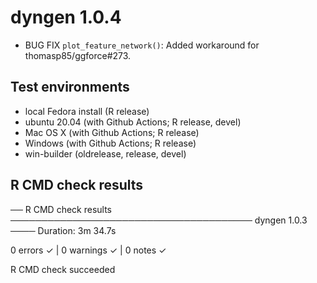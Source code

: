 # dyngen 1.0.4

* BUG FIX `plot_feature_network()`: Added workaround for thomasp85/ggforce#273.

## Test environments
* local Fedora install (R release)
* ubuntu 20.04 (with Github Actions; R release, devel)
* Mac OS X (with Github Actions; R release)
* Windows (with Github Actions; R release)
* win-builder (oldrelease, release, devel)

## R CMD check results

── R CMD check results ─────────────────────────────────────── dyngen 1.0.3 ────
Duration: 3m 34.7s

0 errors ✓ | 0 warnings ✓ | 0 notes ✓

R CMD check succeeded
